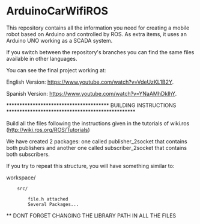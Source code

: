 ArduinoCarWifiROS
=================
This repository contains all the information you need for creating a mobile robot based on Arduino and controlled by ROS. As extra items, it uses an Arduino UNO working as a SCADA system.

If you switch between the repository's branches you can find the same files available in other languages.

You can see the final project working at:

English Version: https://www.youtube.com/watch?v=VdeUzKL1B2Y.

Spanish Version: https://www.youtube.com/watch?v=YNaAMhDkIhY.

*************************************** BUILDING INSTRUCTIONS ************************************************* 

Build all the files following the instructions given in the tutorials of wiki.ros (http://wiki.ros.org/ROS/Tutorials)

We have created 2 packages: one called publisher_2socket that contains both publishers and another one called subscriber_2socket that contains both subscribers.

If you try to repeat this structure, you will have something similar to: 

workspace/

		src/ 
		
			file.h attached 
			Several Packages...

** DONT FORGET CHANGING THE LIBRARY PATH IN ALL THE FILES
